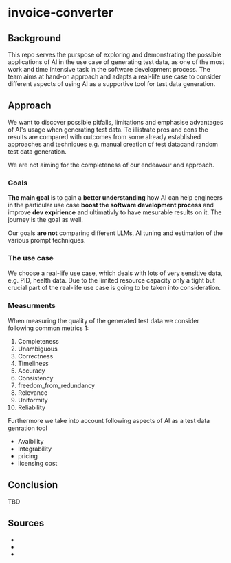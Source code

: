 # invoice-converter

## Background

This repo serves the purspose of exploring and demonstrating the possible applications of AI in the use case of generating test data, as one of the most work and time intensive task in the software development process. The team aims at hand-on approach and adapts a real-life use case to consider different aspects of using AI as a supportive tool for test data generation.

## Approach

We want to discover possible pitfalls, limitations and emphasise advantages of AI's usage when generating test data. To illistrate pros and cons the results are compared with outcomes from some already established approaches and techniques e.g. manual creation of test datacand random test data generation.

We are not aiming for the completeness of our endeavour and approach.

### Goals

**The main goal** is to gain a **better understanding** how AI can help engineers in the particular use case **boost the software development process** and improve **dev expirience** and ultimativly to have mesurable results on it. The journey is the goal as well.

Our goals **are not** comparing different LLMs, AI tuning and estimation of the various prompt techniques.

### The use case
We choose a real-life use case, which deals with lots of very sensitive data, e.g. PID, health data. Due to the limited resource capacity only a tight but crucial part of the real-life use case is going to be taken into consideration.


### Measurments
When measuring the quality of the generated test data we consider following common metrics [1]:

1. Completeness
2. Unambiguous
3. Correctness
4. Timeliness
5. Accuracy
6. Consistency
7. freedom_from_redundancy
8. Relevance
9. Uniformity
10. Reliability

Furthermore we take into account following aspects of AI as a test data genration tool
* Avaibility
* Integrability
* pricing
* licensing cost
  
## Conclusion
TBD

## Sources
* [1]: https://quality.nfdi4ing.de/en/latest/general_quality/general_quality.html "General Data Quality Metrics"
* [2]: https://github.com/sdv-dev/SDV?tab=readme-ov-file "SDV"
* [3]: https://mostly.ai "Mostly AI"

